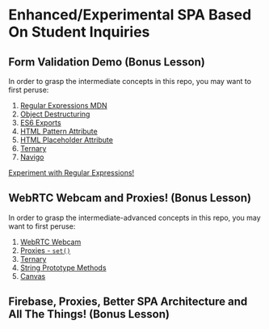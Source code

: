 # Enhanced/Experimental SPA Based On Student Inquiries

## Form Validation Demo (Bonus Lesson)

In order to grasp the intermediate concepts in this repo, you may want to first peruse:

1. [Regular Expressions MDN](https://developer.mozilla.org/en-US/docs/Web/JavaScript/Guide/Regular_Expressions)
2. [Object Destructuring](https://developer.mozilla.org/en-US/docs/Web/JavaScript/Reference/Operators/Destructuring_assignment#Object_destructuring)
3. [ES6 Exports](https://developer.mozilla.org/en-US/docs/web/javascript/reference/statements/export)
4. [HTML Pattern Attribute](https://www.w3schools.com/tags/att_input_pattern.asp)
5. [HTML Placeholder Attribute](https://www.w3schools.com/tags/att_input_placeholder.asp)
6. [Ternary](https://developer.mozilla.org/en-US/docs/Web/JavaScript/Reference/Operators/Conditional_Operator)
7. [Navigo](https://github.com/krasimir/navigo)

[Experiment with Regular Expressions!](https://regex101.com/) 

## WebRTC Webcam and Proxies! (Bonus Lesson)

In order to grasp the intermediate-advanced concepts in this repo, you may want to first peruse:

1. [WebRTC Webcam](https://developer.mozilla.org/en-US/docs/Web/API/WebRTC_API/Taking_still_photos)
2. [Proxies - `set()`](https://developer.mozilla.org/en-US/docs/Web/JavaScript/Reference/Global_Objects/Proxy/handler/set)
3. [Ternary](https://developer.mozilla.org/en-US/docs/Web/JavaScript/Reference/Operators/Conditional_Operator)
4. [String Prototype Methods](https://developer.mozilla.org/en-US/docs/Web/JavaScript/Reference/Global_Objects/String/prototype)
5. [Canvas](https://developer.mozilla.org/en-US/docs/Web/API/HTMLCanvasElement/getContext)

## Firebase, Proxies, Better SPA Architecture and All The Things! (Bonus Lesson)
